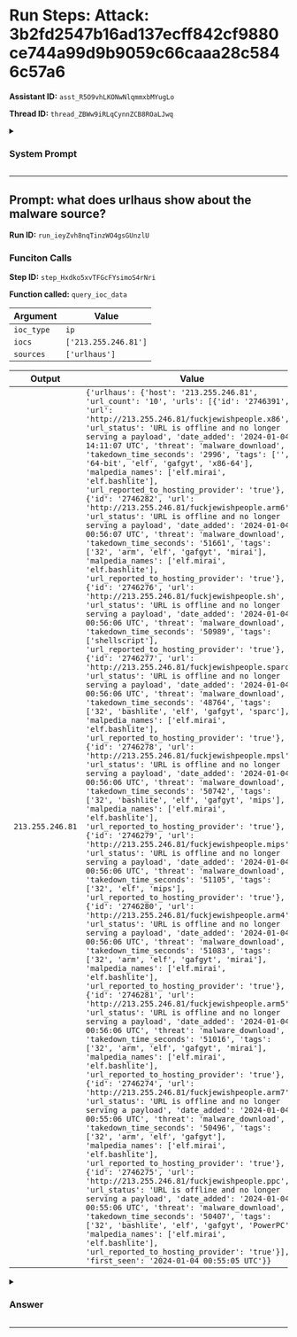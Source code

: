 
# Run Steps: Attack: 3b2fd2547b16ad137ecff842cf9880ce744a99d9b9059c66caaa28c5846c57a6
**Assistant ID:** `asst_R5O9vhLKONwNlqmmxbMYugLo`

**Thread ID:** `thread_ZBWw9iRLqCynnZCB8ROaLJwq`


<details>
<summary>
<h3>System Prompt</h3>
</summary>

> `Your role is to answer questions about an attack on a Linux honeypot. You will analyze the commands executed, uploaded/downloaded files, HTTP requests, sessionsand other data logged during the attack to understand the methods and goals of the attacker.You will also analyze OSINT data gathered about the attacking IP(s) including: geolocation, open ports, running services, threatfeed reports and reports of known malware associated with the IP(s) to get additional context on the attack and enhance your analysis. Your answers will be used in a GitHub .md file so you should use markdown syntax to format your output. Use the available functions to request relevant information to thoroughly answer each question. You should use multiple function calls to analyze the data returned by previous function calls and to get any additional data you need to answer each question as accurately as possible. For example if you see that the attacker downloaded malware in one of the commands executed, you should use the get_attack_attrs function with the arguement 'uniq_malware' to get a list of unique malware_ids associated with the attack, then use get_malware_attrs to analyze the malware, and the query_ functions to get additional OSINT data about the malware and its source. IMPORTANT: When using get_attack_attrs use the uniq_<attr> modifier first and only get all values if necessary after analyzing the unique values. For context that the honeypot system has the following open ports: Port 2222: Cowrie SSH server running OpenSSH 6.0p1 Debian 4+deb7u2 (protocol 2.0)  Its internal IP address is: 172.31.5.68 and its external IP address is: 54.67.87.80. `

</details>

---


## Prompt: what does urlhaus show about the malware source?

**Run ID:** `run_ieyZvh8nqTinzWO4gsGUnzlU`

### Funciton Calls
**Step ID:** `step_Hxdko5xvTFGcFYsimoS4rNri`

**Function called:** `query_ioc_data`

| Argument | Value |
| --- | --- |
| `ioc_type` | `ip` |
| `iocs` | `['213.255.246.81']` |
| `sources` | `['urlhaus']` |

| Output | Value |
| --- | --- |
| `213.255.246.81` | `{'urlhaus': {'host': '213.255.246.81', 'url_count': '10', 'urls': [{'id': '2746391', 'url': 'http://213.255.246.81/fuckjewishpeople.x86', 'url_status': 'URL is offline and no longer serving a payload', 'date_added': '2024-01-04 14:11:07 UTC', 'threat': 'malware_download', 'takedown_time_seconds': '2996', 'tags': ['', '64-bit', 'elf', 'gafgyt', 'x86-64'], 'malpedia_names': ['elf.mirai', 'elf.bashlite'], 'url_reported_to_hosting_provider': 'true'}, {'id': '2746282', 'url': 'http://213.255.246.81/fuckjewishpeople.arm6', 'url_status': 'URL is offline and no longer serving a payload', 'date_added': '2024-01-04 00:56:07 UTC', 'threat': 'malware_download', 'takedown_time_seconds': '51661', 'tags': ['32', 'arm', 'elf', 'gafgyt', 'mirai'], 'malpedia_names': ['elf.mirai', 'elf.bashlite'], 'url_reported_to_hosting_provider': 'true'}, {'id': '2746276', 'url': 'http://213.255.246.81/fuckjewishpeople.sh', 'url_status': 'URL is offline and no longer serving a payload', 'date_added': '2024-01-04 00:56:06 UTC', 'threat': 'malware_download', 'takedown_time_seconds': '50989', 'tags': ['shellscript'], 'url_reported_to_hosting_provider': 'true'}, {'id': '2746277', 'url': 'http://213.255.246.81/fuckjewishpeople.sparc', 'url_status': 'URL is offline and no longer serving a payload', 'date_added': '2024-01-04 00:56:06 UTC', 'threat': 'malware_download', 'takedown_time_seconds': '48764', 'tags': ['32', 'bashlite', 'elf', 'gafgyt', 'sparc'], 'malpedia_names': ['elf.mirai', 'elf.bashlite'], 'url_reported_to_hosting_provider': 'true'}, {'id': '2746278', 'url': 'http://213.255.246.81/fuckjewishpeople.mpsl', 'url_status': 'URL is offline and no longer serving a payload', 'date_added': '2024-01-04 00:56:06 UTC', 'threat': 'malware_download', 'takedown_time_seconds': '50742', 'tags': ['32', 'bashlite', 'elf', 'gafgyt', 'mips'], 'malpedia_names': ['elf.mirai', 'elf.bashlite'], 'url_reported_to_hosting_provider': 'true'}, {'id': '2746279', 'url': 'http://213.255.246.81/fuckjewishpeople.mips', 'url_status': 'URL is offline and no longer serving a payload', 'date_added': '2024-01-04 00:56:06 UTC', 'threat': 'malware_download', 'takedown_time_seconds': '51105', 'tags': ['32', 'elf', 'mips'], 'url_reported_to_hosting_provider': 'true'}, {'id': '2746280', 'url': 'http://213.255.246.81/fuckjewishpeople.arm4', 'url_status': 'URL is offline and no longer serving a payload', 'date_added': '2024-01-04 00:56:06 UTC', 'threat': 'malware_download', 'takedown_time_seconds': '51083', 'tags': ['32', 'arm', 'elf', 'gafgyt', 'mirai'], 'malpedia_names': ['elf.mirai', 'elf.bashlite'], 'url_reported_to_hosting_provider': 'true'}, {'id': '2746281', 'url': 'http://213.255.246.81/fuckjewishpeople.arm5', 'url_status': 'URL is offline and no longer serving a payload', 'date_added': '2024-01-04 00:56:06 UTC', 'threat': 'malware_download', 'takedown_time_seconds': '51016', 'tags': ['32', 'arm', 'elf', 'gafgyt', 'mirai'], 'malpedia_names': ['elf.mirai', 'elf.bashlite'], 'url_reported_to_hosting_provider': 'true'}, {'id': '2746274', 'url': 'http://213.255.246.81/fuckjewishpeople.arm7', 'url_status': 'URL is offline and no longer serving a payload', 'date_added': '2024-01-04 00:55:06 UTC', 'threat': 'malware_download', 'takedown_time_seconds': '50496', 'tags': ['32', 'arm', 'elf', 'gafgyt'], 'malpedia_names': ['elf.mirai', 'elf.bashlite'], 'url_reported_to_hosting_provider': 'true'}, {'id': '2746275', 'url': 'http://213.255.246.81/fuckjewishpeople.ppc', 'url_status': 'URL is offline and no longer serving a payload', 'date_added': '2024-01-04 00:55:06 UTC', 'threat': 'malware_download', 'takedown_time_seconds': '50407', 'tags': ['32', 'bashlite', 'elf', 'gafgyt', 'PowerPC'], 'malpedia_names': ['elf.mirai', 'elf.bashlite'], 'url_reported_to_hosting_provider': 'true'}], 'first_seen': '2024-01-04 00:55:05 UTC'}}` |


<details>
<summary>
<h3>Answer</h3>
</summary>

URLhaus provides valuable information about the source IP `213.255.246.81` which was used in this attack to serve malware.

A total of 10 URLs were found associated with this IP, most of which are variants of the `fuckjewishpeople` script for different architectures. All of these URLs are now offline and no longer serving a payload.

Here are some noteworthy points from the data:

- The scripts served from this IP are associated with well-known malware families such as `elf.mirai` and `elf.bashlite`.

- The script names also indicate specific targeted architectures like `x86`, `arm6`, `sparc`, `mpsl`, `mips`, `arm4`, `arm5`, `arm7` and `ppc`.

- Each script was reported to the hosting provider, which likely contributed to taking them down.

While the `fuckjewishpeople.sh` file name is disturbing, it is important to note that these scripts' purpose was to serve known malware, performing malicious activities ranging from botnet creation to DDoS attacks. Their naming might have been chosen deliberately to shock or deflect attention, but their primary objective was malicious activity against machines/networks.

Researching and categorising the nature of the URLs and scripts hosted at the IP `213.255.246.81`, it is evident the attacker was actively engaged in serving a range of malicious scripts targeting different machine architectures, hinting at a broad-spectrum attack to gain as many infected hosts as possible.
</details>

---

